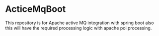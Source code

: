 # ActiceMqBoot
This repository is for Apache active MQ integration with spring boot also this will have the required processing logic with apache poi processing.
